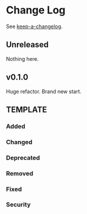 # Change Log

See [keep-a-changelog](https://github.com/olivierlacan/keep-a-changelog).

## Unreleased

Nothing here.

## v0.1.0

Huge refactor. Brand new start.

## TEMPLATE

### Added

### Changed

### Deprecated

### Removed

### Fixed

### Security
